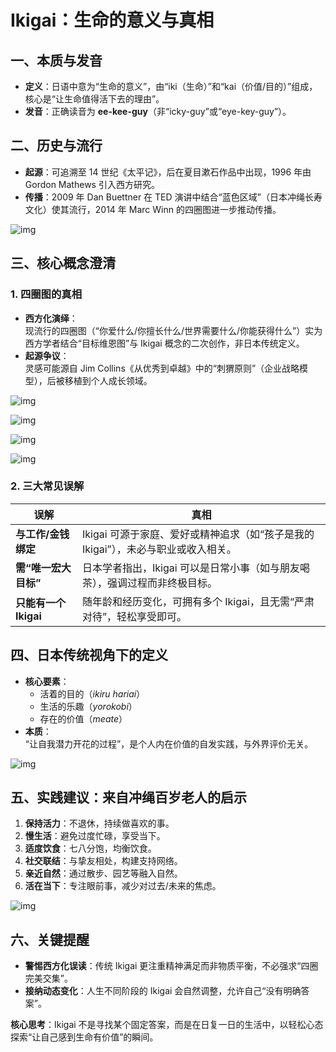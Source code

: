 # Ikigai：生命的意义与真相

## 一、本质与发音

- **定义**：日语中意为“生命的意义”，由“iki（生命）”和“kai（价值/目的）”组成，核心是“让生命值得活下去的理由”。
- **发音**：正确读音为 **ee-kee-guy**（非“icky-guy”或“eye-key-guy”）。

## 二、历史与流行

- **起源**：可追溯至 14 世纪《太平记》，后在夏目漱石作品中出现，1996 年由 Gordon Mathews 引入西方研究。
- **传播**：2009 年 Dan Buettner 在 TED 演讲中结合“蓝色区域”（日本冲绳长寿文化）使其流行，2014 年 Marc Winn 的四圈图进一步推动传播。

![img](https://p3-juejin.byteimg.com/tos-cn-i-k3u1fbpfcp/21578025705f40f686ecc1370b6975aa~tplv-k3u1fbpfcp-zoom-in-crop-mark:1512:0:0:0.awebp)

## 三、核心概念澄清

### 1. 四圈图的真相

- **西方化演绎**：  
  现流行的四圈图（“你爱什么/你擅长什么/世界需要什么/你能获得什么”）实为西方学者结合“目标维恩图”与 Ikigai 概念的二次创作，非日本传统定义。
- **起源争议**：  
  灵感可能源自 Jim Collins《从优秀到卓越》中的“刺猬原则”（企业战略模型），后被移植到个人成长领域。

![img](https://p3-juejin.byteimg.com/tos-cn-i-k3u1fbpfcp/d2757ad0d6b44e94ab13f564baa43648~tplv-k3u1fbpfcp-zoom-in-crop-mark:1512:0:0:0.awebp)

![img](https://p3-juejin.byteimg.com/tos-cn-i-k3u1fbpfcp/3dae28b0d62d4ceb9f9f5c6c9d7f2cc6~tplv-k3u1fbpfcp-zoom-in-crop-mark:1512:0:0:0.awebp)

![img](https://p3-juejin.byteimg.com/tos-cn-i-k3u1fbpfcp/72703d8bd91540cfa614246e6fe143a3~tplv-k3u1fbpfcp-zoom-in-crop-mark:1512:0:0:0.awebp)

![img](https://p3-juejin.byteimg.com/tos-cn-i-k3u1fbpfcp/166337c69a0e46acae038a0b97caf88d~tplv-k3u1fbpfcp-zoom-in-crop-mark:1512:0:0:0.awebp)

### 2. 三大常见误解

| **误解**              | **真相**                                                                           |
| --------------------- | ---------------------------------------------------------------------------------- |
| **与工作/金钱绑定**   | Ikigai 可源于家庭、爱好或精神追求（如“孩子是我的 Ikigai”），未必与职业或收入相关。 |
| **需“唯一宏大目标”**  | 日本学者指出，Ikigai 可以是日常小事（如与朋友喝茶），强调过程而非终极目标。        |
| **只能有一个 Ikigai** | 随年龄和经历变化，可拥有多个 Ikigai，且无需“严肃对待”，轻松享受即可。              |

## 四、日本传统视角下的定义

- **核心要素**：
  - 活着的目的（_ikiru hariai_）
  - 生活的乐趣（_yorokobi_）
  - 存在的价值（_meate_）
- **本质**：  
  “让自我潜力开花的过程”，是个人内在价值的自发实践，与外界评价无关。

![img](https://p3-juejin.byteimg.com/tos-cn-i-k3u1fbpfcp/eb9c7bb16baa4dbfad5cb7b1801821c8~tplv-k3u1fbpfcp-zoom-in-crop-mark:1512:0:0:0.awebp)

## 五、实践建议：来自冲绳百岁老人的启示

1. **保持活力**：不退休，持续做喜欢的事。
2. **慢生活**：避免过度忙碌，享受当下。
3. **适度饮食**：七八分饱，均衡饮食。
4. **社交联结**：与挚友相处，构建支持网络。
5. **亲近自然**：通过散步、园艺等融入自然。
6. **活在当下**：专注眼前事，减少对过去/未来的焦虑。

![img](https://p3-juejin.byteimg.com/tos-cn-i-k3u1fbpfcp/6b50a81ec0ad4cea84a50337ea7e70aa~tplv-k3u1fbpfcp-zoom-in-crop-mark:1512:0:0:0.awebp)

## 六、关键提醒

- **警惕西方化误读**：传统 Ikigai 更注重精神满足而非物质平衡，不必强求“四圈完美交集”。
- **接纳动态变化**：人生不同阶段的 Ikigai 会自然调整，允许自己“没有明确答案”。

**核心思考**：Ikigai 不是寻找某个固定答案，而是在日复一日的生活中，以轻松心态探索“让自己感到生命有价值”的瞬间。
